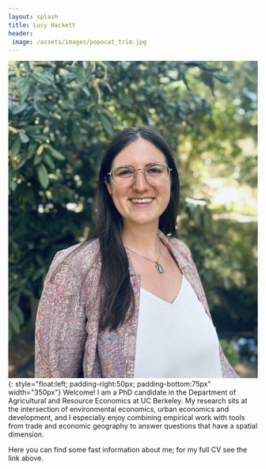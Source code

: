 ```yaml
---
layout: splash 
title: Lucy Hackett
header:
 image: /assets/images/popocat_trim.jpg
---
```


![image](/assets/images/headshot.jpg){: style="float:left; padding-right:50px; padding-bottom:75px" width="350px"} 
Welcome! I am a PhD candidate in the Department of Agricultural and Resource Economics at UC Berkeley. My research sits at the intersection of environmental economics, urban economics and development, and I especially enjoy combining empirical work with tools from trade and economic geography to answer questions that have a spatial dimension.

Here you can find some fast information about me; for my full CV see the link above.



